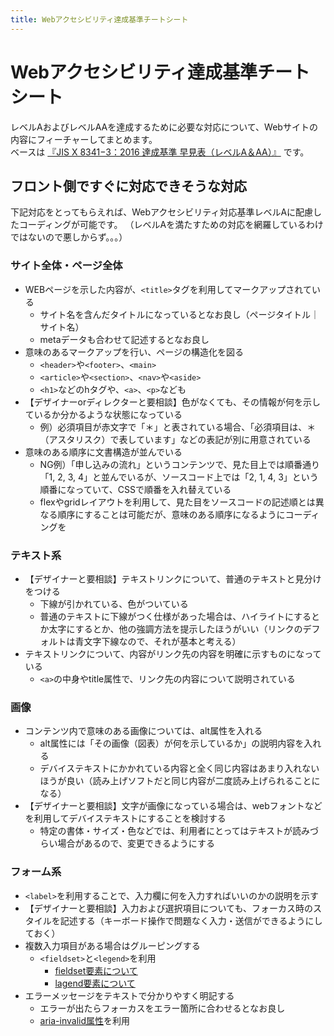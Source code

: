 ```yaml
---
title: Webアクセシビリティ達成基準チートシート
---
```


# Webアクセシビリティ達成基準チートシート

レベルAおよびレベルAAを達成するために必要な対応について、Webサイトの内容にフィーチャーしてまとめます。  
ベースは
[『JIS X 8341−3：2016 達成基準 早見表（レベルA＆AA）』](https://waic.jp/files/cheatsheet/waic_jis-x-8341-3_cheatsheet_201812.pdf)
です。

## フロント側ですぐに対応できそうな対応
下記対応をとってもらえれば、Webアクセシビリティ対応基準レベルAに配慮したコーディングが可能です。
（レベルAを満たすための対応を網羅しているわけではないので悪しからず。。。）

### サイト全体・ページ全体

* WEBページを示した内容が、`<title>`タグを利用してマークアップされている
    * サイト名を含んだタイトルになっているとなお良し（ページタイトル｜サイト名）
    * metaデータも合わせて記述するとなお良し
* 意味のあるマークアップを行い、ページの構造化を図る
    * `<header>`や`<footer>`、`<main>`
    * `<article>`や`<section>`、`<nav>`や`<aside>`
    * `<h1>`などのhタグや、`<a>`、`<p>`なども
* 【デザイナーorディレクターと要相談】色がなくても、その情報が何を示しているか分かるような状態になっている
    * 例）必須項目が赤文字で「＊」と表されている場合、「必須項目は、＊（アスタリスク）で表しています」などの表記が別に用意されている
* 意味のある順序に文書構造が並んでいる
    * NG例）「申し込みの流れ」というコンテンツで、見た目上では順番通り「1, 2, 3, 4」と並んでいるが、ソースコード上では「2, 1, 4, 3」という順番になっていて、CSSで順番を入れ替えている
    * flexやgridレイアウトを利用して、見た目をソースコードの記述順とは異なる順序にすることは可能だが、意味のある順序になるようにコーディングを

### テキスト系

* 【デザイナーと要相談】テキストリンクについて、普通のテキストと見分けをつける
    * 下線が引かれている、色がついている
    * 普通のテキストに下線がつく仕様があった場合は、ハイライトにするとか太字にするとか、他の強調方法を提示したほうがいい（リンクのデフォルトは青文字下線なので、それが基本と考える）
* テキストリンクについて、内容がリンク先の内容を明確に示すものになっている
    * `<a>`の中身やtitle属性で、リンク先の内容について説明されている

### 画像

* コンテンツ内で意味のある画像については、alt属性を入れる
    * alt属性には「その画像（図表）が何を示しているか」の説明内容を入れる
    * デバイステキストにかかれている内容と全く同じ内容はあまり入れないほうが良い（読み上げソフトだと同じ内容が二度読み上げられることになる）
* 【デザイナーと要相談】文字が画像になっている場合は、webフォントなどを利用してデバイステキストにすることを検討する
    * 特定の書体・サイズ・色などでは、利用者にとってはテキストが読みづらい場合があるので、変更できるようにする

### フォーム系

* `<label>`を利用することで、入力欄に何を入力すればいいのかの説明を示す
* 【デザイナーと要相談】入力および選択項目についても、フォーカス時のスタイルを記述する（キーボード操作で問題なく入力・送信ができるようにしておく）
* 複数入力項目がある場合はグルーピングする
    * `<fieldset>`と`<legend>`を利用
        * [fieldset要素について](https://developer.mozilla.org/ja/docs/Web/HTML/Element/fieldset)
        * [lagend要素について](https://developer.mozilla.org/ja/docs/Web/HTML/Element/legend)
* エラーメッセージをテキストで分かりやすく明記する
    * エラーが出たらフォーカスをエラー箇所に合わせるとなお良し
    * [aria-invalid属性](https://developer.mozilla.org/ja/docs/Web/Accessibility/ARIA/ARIA_Techniques/Using_the_aria-invalid_attribute)を利用
